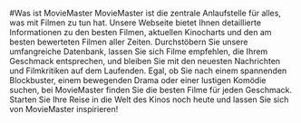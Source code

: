 #Was ist MovieMaster
MovieMaster ist die zentrale Anlaufstelle für alles, was mit Filmen zu tun hat. Unsere Webseite bietet Ihnen detaillierte Informationen zu den besten Filmen, aktuellen Kinocharts und den am besten bewerteten Filmen aller Zeiten. Durchstöbern Sie unsere umfangreiche Datenbank, lassen Sie sich Filme empfehlen, die Ihrem Geschmack entsprechen, und bleiben Sie mit den neuesten Nachrichten und Filmkritiken auf dem Laufenden. Egal, ob Sie nach einem spannenden Blockbuster, einem bewegenden Drama oder einer lustigen Komödie suchen, bei MovieMaster finden Sie die besten Filme für jeden Geschmack. Starten Sie Ihre Reise in die Welt des Kinos noch heute und lassen Sie sich von MovieMaster inspirieren!
